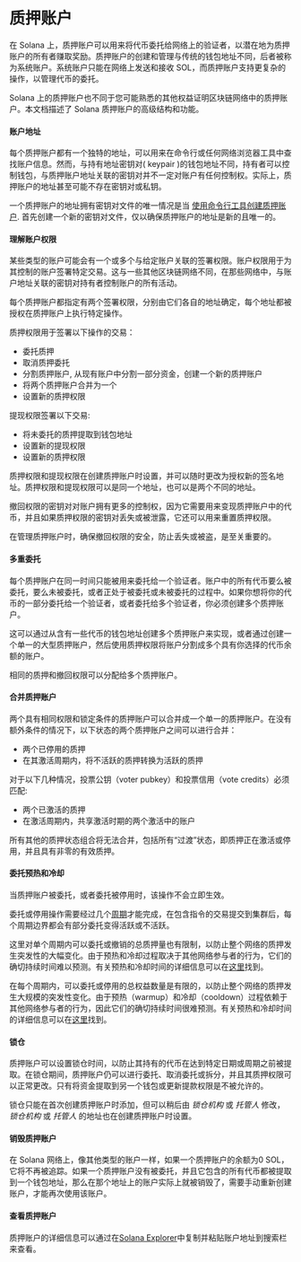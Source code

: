 # 质押账户

在 Solana 上，质押账户可以用来将代币委托给网络上的验证者，以潜在地为质押账户的所有者赚取奖励。质押账户的创建和管理与传统的钱包地址不同，后者被称为系统账户。系统账户只能在网络上发送和接收 SOL，而质押账户支持更复杂的操作，以管理代币的委托。

Solana 上的质押账户也不同于您可能熟悉的其他权益证明区块链网络中的质押账户。本文档描述了 Solana 质押账户的高级结构和功能。

#### 账户地址

每个质押账户都有一个独特的地址，可以用来在命令行或任何网络浏览器工具中查找账户信息。然而，与持有地址密钥对( keypair )的钱包地址不同，持有者可以控制钱包，与质押账户地址关联的密钥对并不一定对账户有任何控制权。实际上，质押账户的地址甚至可能不存在密钥对或私钥。

一个质押账户的地址拥有密钥对文件的唯一情况是当
[使用命令行工具创建质押账户](https://docs.solanalabs.com/cli/examples/delegate-stake#create-a-stake-account).
首先创建一个新的密钥对文件，仅以确保质押账户的地址是新的且唯一的。

#### 理解账户权限

某些类型的账户可能会有一个或多个与给定账户关联的签署权限。账户权限用于为其控制的账户签署特定交易。这与一些其他区块链网络不同，在那些网络中，与账户地址关联的密钥对持有者控制账户的所有活动。

每个质押账户都指定有两个签署权限，分别由它们各自的地址确定，每个地址都被授权在质押账户上执行特定操作。

质押权限用于签署以下操作的交易：

- 委托质押
- 取消质押委托
- 分割质押账户, 从现有账户中分割一部分资金，创建一个新的质押账户
- 将两个质押账户合并为一个
- 设置新的质押权限

提现权限签署以下交易:

- 将未委托的质押提取到钱包地址
- 设置新的提现权限
- 设置新的质押权限

质押权限和提现权限在创建质押账户时设置，并可以随时更改为授权新的签名地址。质押权限和提现权限可以是同一个地址，也可以是两个不同的地址。

撤回权限的密钥对对账户拥有更多的控制权，因为它需要用来变现质押账户中的代币，并且如果质押权限的密钥对丢失或被泄露，它还可以用来重置质押权限。

在管理质押账户时，确保撤回权限的安全，防止丢失或被盗，是至关重要的。

#### 多重委托

每个质押账户在同一时间只能被用来委托给一个验证者。账户中的所有代币要么被委托，要么未被委托，或者正处于被委托或未被委托的过程中。如果你想将你的代币的一部分委托给一个验证者，或者委托给多个验证者，你必须创建多个质押账户。

这可以通过从含有一些代币的钱包地址创建多个质押账户来实现，或者通过创建一个单一的大型质押账户，然后使用质押权限将账户分割成多个具有你选择的代币余额的账户。

相同的质押和撤回权限可以分配给多个质押账户。

#### 合并质押账户

两个具有相同权限和锁定条件的质押账户可以合并成一个单一的质押账户。在没有额外条件的情况下，以下状态的两个质押账户之间可以进行合并：

- 两个已停用的质押
- 在其激活周期内，将不活跃的质押转换为活跃的质押

对于以下几种情况，投票公钥（voter pubkey）和投票信用（vote credits）必须匹配:

- 两个已激活的质押
- 在激活周期内，共享激活时期的两个激活中的账户

所有其他的质押状态组合将无法合并，包括所有“过渡”状态，即质押正在激活或停用，并且具有非零的有效质押。

#### 委托预热和冷却

当质押账户被委托，或者委托被停用时，该操作不会立即生效。

委托或停用操作需要经过几个[周期](../..//terminology#epoch)才能完成，在包含指令的交易提交到集群后，每个周期边界都会有部分委托变得活跃或不活跃。

这里对单个周期内可以委托或撤销的总质押量也有限制，以防止整个网络的质押发生突发性的大幅变化。由于预热和冷却过程取决于其他网络参与者的行为，它们的确切持续时间难以预测。有关预热和冷却时间的详细信息可以在[这里](https://docs.solanalabs.com/consensus/stake-delegation-and-rewards#stake-warmup-cooldown-withdrawal)找到。

在每个周期内，可以委托或停用的总权益数量是有限的，以防止整个网络的质押发生大规模的突发性变化。由于预热（warmup）和冷却（cooldown）过程依赖于其他网络参与者的行为，因此它们的确切持续时间很难预测。有关预热和冷却时间的详细信息可以在[这里](https://docs.solanalabs.com/consensus/stake-delegation-and-rewards#stake-warmup-cooldown-withdrawal)找到。

#### 锁仓

质押账户可以设置锁仓时间，以防止其持有的代币在达到特定日期或周期之前被提取。在锁仓期间，质押账户仍可以进行委托、取消委托或拆分，并且其质押权限可以正常更改。只有将资金提取到另一个钱包或更新提款权限是不被允许的。

锁仓只能在首次创建质押账户时添加，但可以稍后由 _锁仓机构_ 或 _托管人_ 修改，_锁仓机构_ 或 _托管人_ 的地址也在创建质押账户时设置。

#### 销毁质押账户

在 Solana 网络上，像其他类型的账户一样，如果一个质押账户的余额为0 SOL，它将不再被追踪。如果一个质押账户没有被委托，并且它包含的所有代币都被提取到一个钱包地址，那么在那个地址上的账户实际上就被销毁了，需要手动重新创建账户，才能再次使用该账户。

#### 查看质押账户

质押账户的详细信息可以通过在[Solana Explorer](http://explorer.solana.com/accounts)中复制并粘贴账户地址到搜索栏来查看。